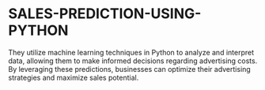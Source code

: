 # SALES-PREDICTION-USING-PYTHON
They utilize machine learning techniques in Python to analyze and interpret data, 
allowing them to make informed decisions regarding advertising costs. 
By leveraging these predictions, businesses can optimize their advertising strategies and maximize sales potential.
